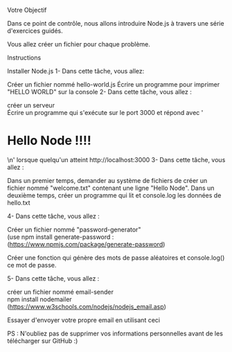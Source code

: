 Votre Objectif

 

Dans ce point de contrôle, nous allons introduire Node.js à travers une série d'exercices guidés.

Vous allez créer un fichier pour chaque problème.


Instructions

Installer Node.js
1- Dans cette tâche, vous allez:

Créer un fichier nommé hello-world.js
Écrire un programme pour imprimer "HELLO WORLD" sur la console
2- Dans cette tâche, vous allez :

créer un serveur  
Écrire un programme qui s'exécute sur le port 3000 et répond avec  '<h1>Hello Node !!!!</h1>\n' lorsque quelqu'un atteint http://localhost:3000
3-  Dans cette tâche, vous allez :

Dans un premier temps, demander au système de fichiers de créer un fichier nommé "welcome.txt" contenant une ligne "Hello Node".
Dans un deuxième temps, créer un programme qui lit et console.log les données de hello.txt
 

4- Dans cette tâche, vous allez :

Créer un fichier nommé "password-generator"  
(use npm install generate-password : (https://www.npmjs.com/package/generate-password)

Créer une fonction qui génère des mots de passe aléatoires et console.log() ce mot de passe.
 

5-  Dans cette tâche, vous allez :

créer un fichier nommé email-sender  
npm install nodemailer (https://www.w3schools.com/nodejs/nodejs_email.asp)

Essayer d'envoyer votre propre email en utilisant ceci
 

 

PS : N'oubliez pas de supprimer vos informations personnelles avant de les télécharger sur GitHub :) 
